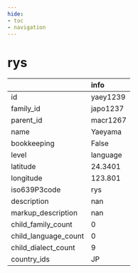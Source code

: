 ```yaml
---
hide:
- toc
- navigation
---
```

# rys
|                      | info     |
|:---------------------|:---------|
| id                   | yaey1239 |
| family_id            | japo1237 |
| parent_id            | macr1267 |
| name                 | Yaeyama  |
| bookkeeping          | False    |
| level                | language |
| latitude             | 24.3401  |
| longitude            | 123.801  |
| iso639P3code         | rys      |
| description          | nan      |
| markup_description   | nan      |
| child_family_count   | 0        |
| child_language_count | 0        |
| child_dialect_count  | 9        |
| country_ids          | JP       |